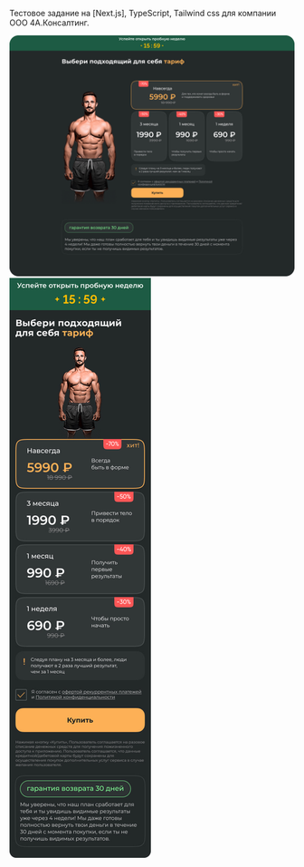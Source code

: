 Тестовое задание на [Next.js], TypeScript, Tailwind css для компании ООО 4А.Консалтинг.

![Alt text](desktop.jpg)
![Alt text](mobile.jpg)
